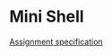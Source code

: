 # Mini Shell

[Assignment specification](https://ocw.cs.pub.ro/courses/so/teme/tema-2?rev=1520633646)
